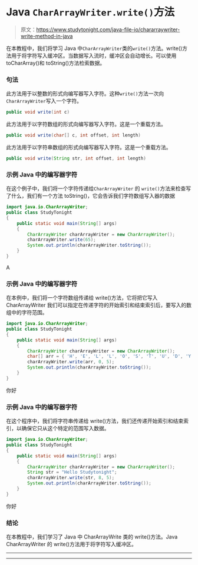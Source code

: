 # Java `CharArrayWriter.write()`方法

> 原文：<https://www.studytonight.com/java-file-io/chararraywriter-write-method-in-java>

在本教程中，我们将学习 Java 中`CharArrayWriter`类的`write()`方法。write()方法用于将字符写入缓冲区。当数据写入流时，缓冲区会自动增长。可以使用 toCharArray()和 toString()方法检索数据。

### 句法

此方法用于以整数的形式向编写器写入字符。这种`write()`方法一次向`CharArrayWriter`写入一个字符。

```java
public void write(int c)
```

此方法用于以字符数组的形式向编写器写入字符。这是一个重载方法。

```java
public void write(char[] c, int offset, int length)
```

此方法用于以字符串数组的形式向编写器写入字符。这是一个重载方法。

```java
public void write(String str, int offset, int length)
```

### 示例 Java 中的编写器字符

在这个例子中，我们将一个字符传递给`CharArrayWriter` 的 `write()`方法来检查写了什么，我们有一个方法 toString()，它会告诉我们字符数组写入器的数据

```java
import java.io.CharArrayWriter;
public class StudyTonight 
{
	public static void main(String[] args) 
	{ 
		CharArrayWriter charArrayWriter = new CharArrayWriter(); 
		charArrayWriter.write(65); 
		System.out.println(charArrayWriter.toString()); 
	} 
}
```

A

### 示例 Java 中的编写器字符

在本例中，我们将一个字符数组传递给 write()方法，它将把它写入 CharArrayWriter 我们可以指定在传递字符的开始索引和结束索引后，要写入的数组中的字符范围。

```java
import java.io.CharArrayWriter;
public class StudyTonight 
{
	public static void main(String[] args) 
	{ 
		CharArrayWriter charArrayWriter = new CharArrayWriter(); 
        char[] arr = { 'H', 'E', 'L', 'L', 'O', 'S', 'T', 'U', 'D', 'Y', 'T', 'O', 'N', 'I', 'G', 'H', 'T'}; 
        charArrayWriter.write(arr, 0, 5); 
		System.out.println(charArrayWriter.toString()); 
	} 
}
```

你好

### 示例 Java 中的编写器字符

在这个程序中，我们将字符串传递给 write()方法，我们还传递开始索引和结束索引，以确保它只从这个特定的范围写入数据。

```java
import java.io.CharArrayWriter;
public class StudyTonight 
{
	public static void main(String[] args) 
	{ 
		CharArrayWriter charArrayWriter = new CharArrayWriter(); 
        String str = "Hello Studytonight"; 
        charArrayWriter.write(str, 8, 5); 
		System.out.println(charArrayWriter.toString()); 
	} 
}
```

你好

### 结论

在本教程中，我们学习了 Java 中 CharArrayWrite 类的 write()方法。Java CharArrayWriter 的 write()方法用于将字符写入缓冲区。

* * *

* * *